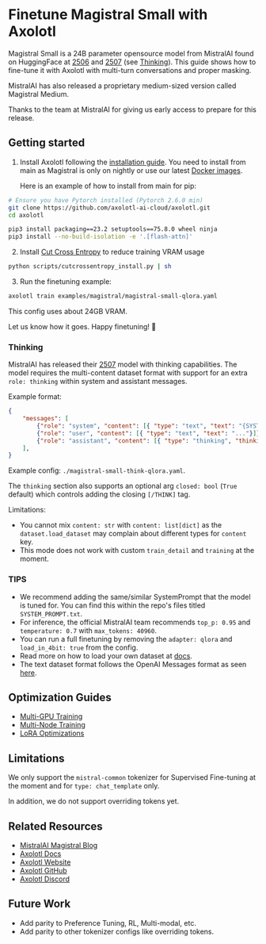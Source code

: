 # Finetune Magistral Small with Axolotl

Magistral Small is a 24B parameter opensource model from MistralAI found on HuggingFace at [2506](https://huggingface.co/mistralai/Magistral-Small-2506) and [2507](https://huggingface.co/mistralai/Magistral-Small-2507) (see [Thinking](#thinking)). This guide shows how to fine-tune it with Axolotl with multi-turn conversations and proper masking.

MistralAI has also released a proprietary medium-sized version called Magistral Medium.

Thanks to the team at MistralAI for giving us early access to prepare for this release.

## Getting started

1. Install Axolotl following the [installation guide](https://docs.axolotl.ai/docs/installation.html). You need to install from main as Magistral is only on nightly or use our latest [Docker images](https://docs.axolotl.ai/docs/docker.html).

    Here is an example of how to install from main for pip:

```bash
# Ensure you have Pytorch installed (Pytorch 2.6.0 min)
git clone https://github.com/axolotl-ai-cloud/axolotl.git
cd axolotl

pip3 install packaging==23.2 setuptools==75.8.0 wheel ninja
pip3 install --no-build-isolation -e '.[flash-attn]'
```

2. Install [Cut Cross Entropy](https://docs.axolotl.ai/docs/custom_integrations.html#cut-cross-entropy) to reduce training VRAM usage

```bash
python scripts/cutcrossentropy_install.py | sh
```

3. Run the finetuning example:

```bash
axolotl train examples/magistral/magistral-small-qlora.yaml
```

This config uses about 24GB VRAM.

Let us know how it goes. Happy finetuning! 🚀

### Thinking

MistralAI has released their [2507](https://huggingface.co/mistralai/Magistral-Small-2507) model with thinking capabilities. The model requires the multi-content dataset format with support for an extra `role: thinking` within system and assistant messages.

Example format:

```json
{
    "messages": [
        {"role": "system", "content": [{ "type": "text", "text": "{SYSTEM_PROMPT}"}]},
        {"role": "user", "content": [{ "type": "text", "text": "..."}]},
        {"role": "assistant", "content": [{ "type": "thinking", "thinking": "..."}, { "type": "text", "text": "..." }]},
    ],
}
```

Example config: `./magistral-small-think-qlora.yaml`.

The `thinking` section also supports an optional arg `closed: bool` (`True` default) which controls adding the closing `[/THINK]` tag.

Limitations:
- You cannot mix `content: str` with `content: list[dict]` as the `dataset.load_dataset` may complain about different types for `content` key.
- This mode does not work with custom `train_detail` and `training` at the moment.

### TIPS

- We recommend adding the same/similar SystemPrompt that the model is tuned for. You can find this within the repo's files titled `SYSTEM_PROMPT.txt`.
- For inference, the official MistralAI team recommends `top_p: 0.95` and `temperature: 0.7` with `max_tokens: 40960`.
- You can run a full finetuning by removing the `adapter: qlora` and `load_in_4bit: true` from the config.
- Read more on how to load your own dataset at [docs](https://docs.axolotl.ai/docs/dataset_loading.html).
- The text dataset format follows the OpenAI Messages format as seen [here](https://docs.axolotl.ai/docs/dataset-formats/conversation.html#chat_template).

## Optimization Guides

- [Multi-GPU Training](https://docs.axolotl.ai/docs/multi-gpu.html)
- [Multi-Node Training](https://docs.axolotl.ai/docs/multi-node.html)
- [LoRA Optimizations](https://docs.axolotl.ai/docs/lora_optims.html)

## Limitations

We only support the `mistral-common` tokenizer for Supervised Fine-tuning at the moment and for `type: chat_template` only.

In addition, we do not support overriding tokens yet.

## Related Resources

- [MistralAI Magistral Blog](https://mistral.ai/news/magistral/)
- [Axolotl Docs](https://docs.axolotl.ai)
- [Axolotl Website](https://axolotl.ai)
- [Axolotl GitHub](https://github.com/axolotl-ai-cloud/axolotl)
- [Axolotl Discord](https://discord.gg/7m9sfhzaf3)


## Future Work

- Add parity to Preference Tuning, RL, Multi-modal, etc.
- Add parity to other tokenizer configs like overriding tokens.
